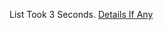 List Took 3 Seconds.
[Details If Any](https://github.com/deathbybandaid/piholeparser/blob/master/RecentRunLogs/parsingscripts/AdguardMobileAdsFilter.md)

